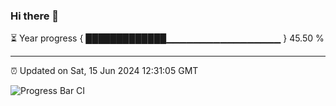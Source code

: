 ### Hi there 👋

⏳ Year progress { █████████████▁▁▁▁▁▁▁▁▁▁▁▁▁▁▁▁▁ } 45.50 %

---

⏰ Updated on Sat, 15 Jun 2024 12:31:05 GMT

![Progress Bar CI](https://github.com/liununu/liununu/workflows/Progress%20Bar%20CI/badge.svg)
